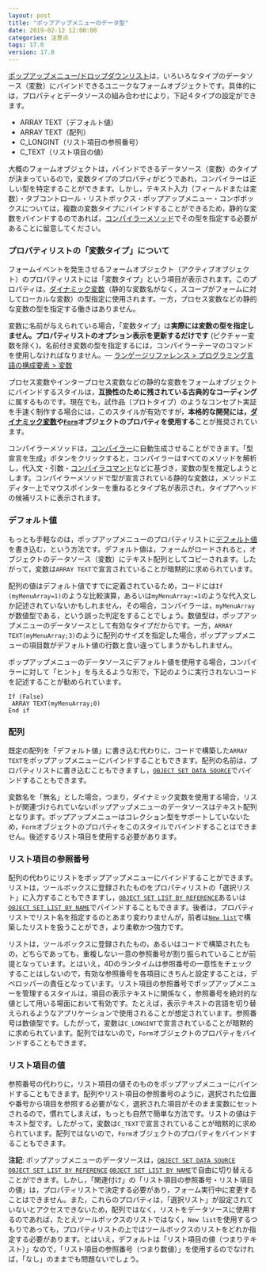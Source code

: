 ```yaml
---
layout: post
title: "ポップアップメニューのデータ型"
date: 2019-02-12 12:00:00
categories: 注意点
tags: 17.0 
version: 17.0
---
```


[ポップアップメニュー/ドロップダウンリスト](https://doc.4d.com/4Dv17/4D/17/Pop-up-MenusDrop-down-Lists.300-3743679.ja.html)は，いろいろなタイプのデータソース（変数）にバインドできるユニークなフォームオブジェクトです。具体的には，プロパティとデータソースの組み合わせにより，下記４タイプの設定ができます。

  * ARRAY TEXT（デフォルト値）  
  * ARRAY TEXT（配列）   
  * C_LONGINT（リスト項目の参照番号）  
  * C_TEXT（リスト項目の値）  

大概のフォームオブジェクトは，バインドできるデータソース（変数）のタイプが決まっているので，変数タイプのプロパティがどうであれ，コンパイラーは正しい型を特定することができます。しかし，テキスト入力（フィールドまたは変数）・タブコントロール・リストボックス・ポップアップメニュー・コンボボックスについては，複数の変数タイプにバインドすることができるため，静的な変数をバインドするのであれば，[コンパイラーメソッド](https://doc.4d.com/4Dv16/4D/16.4/Compiler-page.300-3998744.ja.html#460189)でその型を指定する必要があることに留意してください。

### プロパティリストの「変数タイプ」について

フォームイベントを発生させるフォームオブジェクト（アクティブオブジェクト）のプロパティリストには「変数タイプ」という項目が表示されます。このプロパティは，[ダイナミック変数](https://doc.4d.com/4Dv17/4D/17/Variables.300-3730594.ja.html#202551)（静的な変数名がなく，スコープがフォームに対してローカルな変数）の型指定に使用されます。一方，プロセス変数などの静的な変数の型を指定する働きはありません。

変数に名前が与えられている場合，「変数タイプ」は**実際には変数の型を指定しません。プロパティリストのオプション表示を更新するだけです** (ピクチャー変数を除く)。名前付き変数の型を指定するには，コンパイラーテーマのコマンドを使用しなければなりません。— [ランゲージリファレンス > プログラミング言語の構成要素 > 変数](https://doc.4d.com/4Dv17/4D/17/Variables.300-3730594.ja.html)

プロセス変数やインタープロセス変数などの静的な変数をフォームオブジェクトにバインドするスタイルは，**互換性のために残されている古典的なコーディング**に属するものです。現在でも，試作品（プロトタイプ）のようなコンセプト実証を手速く制作する場合には，このスタイルが有効ですが，**本格的な開発には，[ダイナミック変数](https://doc.4d.com/4Dv17/4D/17/Variables.300-3730594.ja.html#202551)や[``Form``](https://doc.4d.com/4Dv17/4D/17/Form.301-3730839.ja.html)オブジェクトのプロパティを使用する**ことが推奨されています。

コンパイラーメソッドは，[コンパイラー](https://doc.4d.com/4Dv16/4D/16.4/Compiler-window.300-3998789.ja.html)に自動生成させることができます。「型宣言を生成」ボタンをクリックすると，コンパイラーはすべてのメソッドを解析し，代入文・引数・[コンパイラコマンド](https://doc.4d.com/4Dv17/4D/17/Compiler-Commands.300-3730852.ja.html)などに基づき，変数の型を推定しようとします。コンパイラーメソッドで型が宣言されている静的な変数は，メソッドエディター上でマウスポインターを重ねるとタイプ名が表示され，タイプアヘッドの候補リストに表示されます。

### デフォルト値

もっとも手軽なのは，ポップアップメニューのプロパティリストに[デフォルト値](https://doc.4d.com/4Dv17/4D/17/Data-entry-controls-and-assistance.300-3743635.ja.html#421922)を書き込む，という方法です。デフォルト値は，フォームがロードされると，オブジェクトのデータソース（変数）にテキスト配列としてコピーされます。したがって，変数は``ARRAY TEXT``で宣言されていることが暗黙的に求められています。

配列の値はデフォルト値ですでに定義されているため，コードには``If (myMenuArray=1)``のような比較演算，あるいは``myMenuArray:=1``のような代入文しか記述されていないかもしれません，その場合，コンパイラーは，``myMenuArray``が数値型である，という誤った判定をすることでしょう。数値型は，ポップアップメニューのデータソースとして有効なタイプだからです。一方，``ARRAY TEXT(myMenuArray;3)``のように配列のサイズを指定した場合，ポップアップメニューの項目数がデフォルト値の行数と食い違ってしまうかもしれません。

ポップアップメニューのデータソースにデフォルト値を使用する場合，コンパイラーに対して「ヒント」を与えるような形で，下記のように実行されないコードを記述することが勧められています。

```
If (False)
 ARRAY TEXT(myMenuArray;0)
End if
```

### 配列

既定の配列を「デフォルト値」に書き込む代わりに，コードで構築した``ARRAY TEXT``をポップアップメニューにバインドすることもできます。配列の名前は，プロパティリストに書き込むこともできますし，[``OBJECT SET DATA SOURCE``](https://doc.4d.com/4Dv17/4D/17/OBJECT-SET-DATA-SOURCE.301-3730455.ja.html)でバインドすることもできます。

変数名を「無名」とした場合，つまり，ダイナミック変数を使用する場合，リストが関連づけられていないポップアップメニューのデータソースはテキスト配列となります。ポップアップメニューはコレクション型をサポートしていないため，``Form``オブジェクトのプロパティをこのスタイルでバインドすることはできません。後述するリスト項目を使用する必要があります。

### リスト項目の参照番号

配列の代わりにリストをポップアップメニューにバインドすることができます。リストは，ツールボックスに登録されたものをプロパティリストの「選択リスト」に入力することもできますし，[``OBJECT SET LIST BY REFERENCE``](https://doc.4d.com/4Dv17/4D/17/OBJECT-SET-LIST-BY-REFERENCE.301-3730508.ja.html)あるいは[``OBJECT SET LIST BY NAME``](https://doc.4d.com/4Dv17/4D/17/OBJECT-SET-LIST-BY-NAME.301-3730497.ja.html)でバインドすることもできます。後者は，プロパティリストでリスト名を指定するのとあまり変わりませんが，前者は[``New list``](https://doc.4d.com/4Dv17/4D/17/New-list.301-3730805.ja.html)で構築したリストを扱うことができ，より柔軟かつ強力です。

リストは，ツールボックスに登録されたもの，あるいはコードで構築されたもの，どちらであっても，重複しない一意の参照番号が割り振られていることが前提となっています。とはいえ，4Dのランタイムは参照番号の一意性をチェックすることはしないので，有効な参照番号を各項目にきちんと設定することは，デベロッパーの責任となっています。リスト項目の参照番号でポップアップメニューを管理するスタイルは，項目の表示テキストに関係なく，参照番号を絶対的な値として用いる場面において有効です。たとえば，表示テキストの言語を切り替えられるようなアプリケーションで使用されることが想定されています。参照番号は数値型です。したがって，変数は``C_LONGINT``で宣言されていることが暗黙的に求められています。配列ではないので，``Form``オブジェクトのプロパティをバインドすることもできます。


### リスト項目の値

参照番号の代わりに，リスト項目の値そのものをポップアップメニューにバインドすることもできます。配列やリスト項目の参照番号のように，選択された位置や番号から項目を参照する必要がなく，選択された項目がそのまま変数にセットされるので，慣れてしまえば，もっとも自然で簡単な方法です。リストの値はテキスト型です。したがって，変数は``C_TEXT``で宣言されていることが暗黙的に求められています。配列ではないので，``Form``オブジェクトのプロパティをバインドすることもできます。

**注記**: ポップアップメニューのデータソースは，[``OBJECT SET DATA SOURCE``](https://doc.4d.com/4Dv17/4D/17/OBJECT-SET-DATA-SOURCE.301-3730455.ja.html) [``OBJECT SET LIST BY REFERENCE``](https://doc.4d.com/4Dv17/4D/17/OBJECT-SET-LIST-BY-REFERENCE.301-3730508.ja.html) [``OBJECT SET LIST BY NAME``](https://doc.4d.com/4Dv17/4D/17/OBJECT-SET-LIST-BY-NAME.301-3730497.ja.html)で自由に切り替えることができます。しかし，「関連付け」の「リスト項目の参照番号・リスト項目の値」は，プロパティリストで決定する必要があり，フォーム実行中に変更することはできません。また，これらのプロパティは，「選択リスト」が設定されていないとアクセスできないため，配列ではなく，リストをデータソースに使用するのであれば，たとえツールボックスのリストではなく，``New list``を使用するつもりであっても，プロパティリストの上ではツールボックスのリストをどれか指定する必要があります。とはいえ，デフォルトは「リスト項目の値（つまりテキスト）」なので，「リスト項目の参照番号（つまり数値）」を使用するのでなければ，「なし」のままでも問題ないでしょう。
